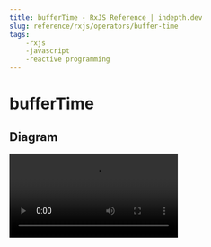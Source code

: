 ```yaml
---
title: bufferTime - RxJS Reference | indepth.dev
slug: reference/rxjs/operators/buffer-time
tags:
    -rxjs 
    -javascript 
    -reactive programming
---
```


# bufferTime

## Diagram

<video>
    <source src="https://images.indepth.dev/references/rxjs/bufferTime.mp4">
</video>
